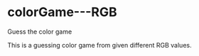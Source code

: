 # colorGame---RGB
Guess the color game

This is a guessing color game from given different RGB values.

